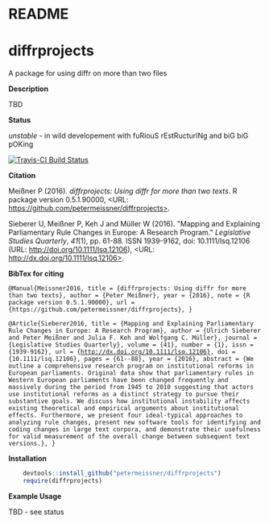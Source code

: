 # README


# diffrprojects

A package for using diffr on more than two files


**Description**

TBD



**Status**

*unstable* - in wild developement with fuRiouS rEstRucturINg and biG biG pOKing

[![Travis-CI Build Status](https://travis-ci.org/petermeissner/diffrprojects.svg?branch=master)](https://travis-ci.org/petermeissner/diffrprojects)


**Citation**



Meißner P (2016). _diffrprojects: Using diffr for more than two
texts_. R package version 0.5.1.90000, <URL:
https://github.com/petermeissner/diffrprojects>.

Sieberer U, Meißner P, Keh J and Müller W (2016). "Mapping and
Explaining Parliamentary Rule Changes in Europe: A Research
Program." _Legislative Studies Quarterly_, *41*(1), pp. 61-88.
ISSN 1939-9162, doi: 10.1111/lsq.12106 (URL:
http://doi.org/10.1111/lsq.12106), <URL:
http://dx.doi.org/10.1111/lsq.12106>.

**BibTex for citing**

<code style="white-space:normal;">
@Manual{Meissner2016,
  title = {diffrprojects: Using diffr for more than two texts},
  author = {Peter Meißner},
  year = {2016},
  note = {R package version 0.5.1.90000},
  url = {https://github.com/petermeissner/diffrprojects},
}

@Article{Sieberer2016,
  title = {Mapping and Explaining Parliamentary Rule Changes in Europe: A Research Program},
  author = {Ulrich Sieberer and Peter Meißner and Julia F. Keh and Wolfgang C. Müller},
  journal = {Legislative Studies Quarterly},
  volume = {41},
  number = {1},
  issn = {1939-9162},
  url = {http://dx.doi.org/10.1111/lsq.12106},
  doi = {10.1111/lsq.12106},
  pages = {61--88},
  year = {2016},
  abstract = {We outline a comprehensive research program on institutional reforms in European parliaments. Original data show that parliamentary rules in Western European parliaments have been changed frequently and massively during the period from 1945 to 2010 suggesting that actors use institutional reforms as a distinct strategy to pursue their substantive goals. We discuss how institutional instability affects existing theoretical and empirical arguments about institutional effects. Furthermore, we present four ideal-typical approaches to analyzing rule changes, present new software tools for identifying and coding changes in large text corpora, and demonstrate their usefulness for valid measurement of the overall change between subsequent text versions.},
}
</code>



**Installation**


```r
    devtools::install_github("petermeissner/diffrprojects")
    require(diffrprojects)
```


    

**Example Usage**

TBD - see status
   

    
    
    
    
    
    
    
    
    
    

